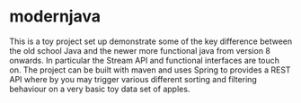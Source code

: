 # modernjava

This is a toy project set up demonstrate some of the key difference between the old school Java and the newer more functional java from version 8 onwards.
In particular the Stream API and functional interfaces are touch on. The project can be built with maven and uses Spring to provides a REST API where by you 
may trigger various different sorting and filtering behaviour on a very basic toy data set of apples.

